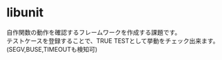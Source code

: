 # libunit  

自作関数の動作を確認するフレームワークを作成する課題です。  
テストケースを登録することで、TRUE TESTとして挙動をチェック出来ます。(SEGV,BUSE,TIMEOUTも検知可)  

